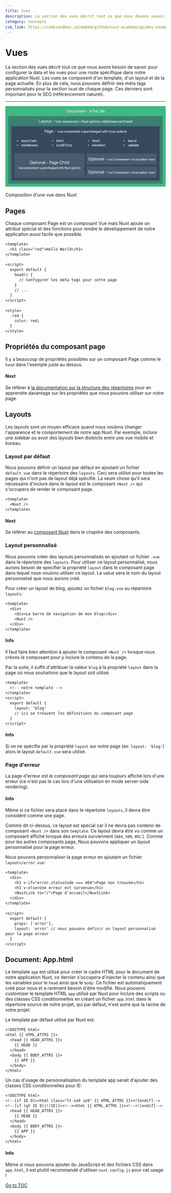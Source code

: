 ```yaml
---
title: Vues
description: La section des vues décrit tout ce que nous devons savoir pour configurer votre data et de potentielles vues pour une route spécifique dans votre application Nuxt. Les vues se composent du template d'une app, son layout et la page actuelle.
category: concepts
csb_link: https://codesandbox.io/embed/github/nuxt-academy/guides-examples/tree/master/02_concepts/01_views?fontsize=14&hidenavigation=1&theme=dark
---
```

# Vues

La section des vues décrit tout ce que nous avons besoin de savoir pour configurer la data et les vues pour une route spécifique dans notre application Nuxt. Les vues se composent d'un template, d'un layout et de la page actuelle. En plus de cela, nous pouvons définir des méta tags personnalisés pour la section `head` de chaque page. Ces derniers sont important pour le SEO (référencement naturel).

---

![Composition of a View in Nuxt](../docs/views.png)

Composition d'une vue dans Nuxt

## Pages

Chaque composant Page est un composant Vue mais Nuxt ajoute un attribut spécial et des fonctions pour rendre le développement de notre application aussi facile que possible.

```html{}[pages/index.vue]
<template>
  <h1 class="red">Hello World</h1>
</template>

<script>
  export default {
    head() {
      // Configurer les méta tags pour cette page
    }
    // ...
  }
</script>

<style>
  .red {
    color: red;
  }
</style>
```

## Propriétés du composant page

Il y a beaucoup de propriétés possibles sur un composant Page comme le `head` dans l'exemple juste au dessus.

#### Next

Se référer à [la documentation sur la structure des répertoires](./directory-structure/nuxt) pour en apprendre davantage sur les propriétés que nous pouvons utiliser sur notre page.



## Layouts

Les layouts sont un moyen efficace quand nous voulons changer l'apparence et le comportement de notre app Nuxt. Par exemple, inclure une sidebar ou avoir des layouts bien distincts entre une vue mobile et bureau.

### Layout par défaut

Nous pouvons définir un layout par défaut en ajoutant un fichier `default.vue` dans le répertoire des `layouts`. Ceci sera utilisé pour toutes les pages qui n'ont pas de layout déjà spécifié. La seule chose qu'il sera nécessaire d'inclure dans le layout est le composant `<Nuxt />` qui s'occupera de render le composant page.

```html{}[layouts/default.vue]
<template>
  <Nuxt />
</template>
```

#### Next

Se référer au [composant Nuxt](./features/nuxt-components) dans le chapitre des composants.



### Layout personnalisé

Nous pouvons créer des layouts personnalisés en ajoutant un fichier `.vue` dans le répertoire des `layouts`. Pour utiliser ce layout personnalisé, nous aurons besoin de specifier la propriété `layout` dans le composant page dans lequel nous voulons utiliser ce layout. La value sera le nom du layout personnalisé que nous aurons créé.

Pour créer un layout de blog, ajoutez un fichier `blog.vue` au répertoire `layouts`:

```html{}[layouts/blog.vue]
<template>
  <div>
    <div>La barre de navigation de mon blog</div>
    <Nuxt />
  </div>
</template>
```

#### Info

Il faut faire bien attention à ajouter le composant `<Nuxt />` lorsque nous créons le composant pour y inclure le contenu de la page.



Par la suite, il suffit d'attribuer la valeur `blog` à la propriété `layout` dans la page où nous souhaitons que le layout soit utilisé.

```html{}[pages/posts.vue]
<template>
  <!-- notre template -->
</template>
<script>
  export default {
    layout: 'blog'
    // ici se trouvent les définitions du composant page
  }
</script>
```

#### Info

Si on ne spécifie par la propriété `layout` sur notre page (ex: `layout: 'blog'`) alors le layout `default.vue` sera utilisé.



### Page d'erreur

La page d'erreur est le _composant page_ qui sera toujours affiché lors d'une erreur (ce n'est pas le cas lors d'une utilisation en mode server-side rendering).

#### Info

Même si ce fichier sera placé dans le répertoire `layouts`, il devra être considéré comme une page.



Comme dit ci-dessus, ce layout est spécial car il ne devra pas contenir de composant `<Nuxt />` dans son `template`. Ce layout devra être vu comme un composant affiché lorsque des erreurs surviennent (`404`, `500`, etc.). Comme pour les autres composants page, Nous pouvons appliquer un layout personnalisé pour la page erreur.

Nous pouvons personnaliser la page erreur en ajoutant un fichier `layouts/error.vue`:

```html{}[layouts/error.vue]
<template>
  <div>
    <h1 v-if="error.statusCode === 404">Page non trouvée</h1>
    <h1 v-else>Une erreur est survenue</h1>
    <NuxtLink to="/">Page d'accueil</NuxtLink>
  </div>
</template>

<script>
  export default {
    props: ['error'],
    layout: 'error' // nous pouvons definir un layout personnalisé pour la page erreur
  }
</script>
```

## Document: App.html

Le template `app` est utilisé pour créer le cadre HTML pour le document de notre application Nuxt, ce dernier s'occupera d'injecter le contenu ainsi que les variables pour le `head` ainsi que le `body`. Ce fichier est automatiquement créé pour nous et a rarement besoin d'être modifié. Nous pouvons customiser le template HTML `app` utilisé par Nuxt pour inclure des scripts ou des classes CSS conditionnelles en créant un fichier `app.html` dans le répertoire source de notre projet, qui par défaut, n'est autre que la racine de votre projet.

Le template par défaut utilisé par Nuxt est:

```html{}[app.html]
<!DOCTYPE html>
<html {{ HTML_ATTRS }}>
  <head {{ HEAD_ATTRS }}>
    {{ HEAD }}
  </head>
  <body {{ BODY_ATTRS }}>
    {{ APP }}
  </body>
</html>
```

Un cas d'usage de personnalisation du template app serait d'ajouter des classes CSS conditionnelles pour IE:

```html{}[app.html]
<!DOCTYPE html>
<!--[if IE 9]><html class="lt-ie9 ie9" {{ HTML_ATTRS }}><![endif]-->
<!--[if (gt IE 9)|!(IE)]><!--><html {{ HTML_ATTRS }}><!--<![endif]-->
  <head {{ HEAD_ATTRS }}>
    {{ HEAD }}
  </head>
  <body {{ BODY_ATTRS }}>
    {{ APP }}
  </body>
</html>
```

#### Info

Même si nous pouvons ajouter du JavaScript et des fichiers CSS dans `app.html`, il est plutôt recommandé d'utiliser `nuxt.config.js` pour cet usage !


<span style='float: footnote;'><a href="../index.html#toc">Go to TOC</a></span>
